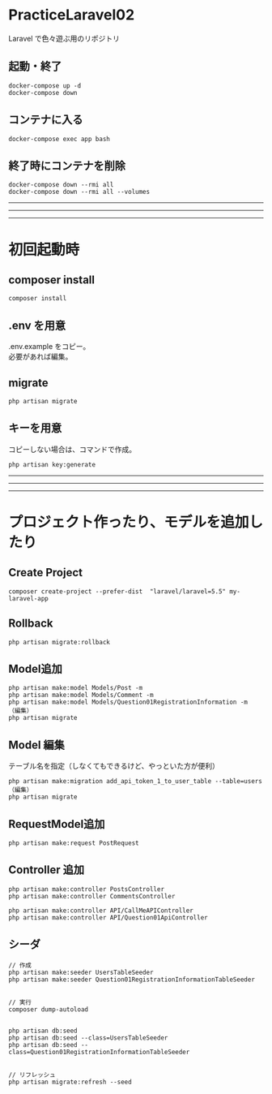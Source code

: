 # PracticeLaravel02
Laravel で色々遊ぶ用のリポジトリ


## 起動・終了
```
docker-compose up -d
docker-compose down
```

## コンテナに入る
```
docker-compose exec app bash
```


## 終了時にコンテナを削除
```
docker-compose down --rmi all
docker-compose down --rmi all --volumes
```

_______________________________________________________________________________
_______________________________________________________________________________
_______________________________________________________________________________
# 初回起動時

## composer install
```
composer install
```

## .env を用意
.env.example をコピー。  
必要があれば編集。


## migrate
```
php artisan migrate
```


## キーを用意
コピーしない場合は、コマンドで作成。
```
php artisan key:generate
```


_______________________________________________________________________________
_______________________________________________________________________________
_______________________________________________________________________________
# プロジェクト作ったり、モデルを追加したり

## Create Project
```
composer create-project --prefer-dist  "laravel/laravel=5.5" my-laravel-app
```

## Rollback
```
php artisan migrate:rollback
```


## Model追加
```
php artisan make:model Models/Post -m
php artisan make:model Models/Comment -m
php artisan make:model Models/Question01RegistrationInformation -m
（編集）
php artisan migrate
```

## Model 編集
テーブル名を指定（しなくてもできるけど、やっといた方が便利）
```
php artisan make:migration add_api_token_1_to_user_table --table=users
（編集）
php artisan migrate
```


## RequestModel追加
```
php artisan make:request PostRequest
```


## Controller 追加
```
php artisan make:controller PostsController
php artisan make:controller CommentsController

php artisan make:controller API/CallMeAPIController
php artisan make:controller API/Question01ApiController
```


## シーダ
```
// 作成
php artisan make:seeder UsersTableSeeder
php artisan make:seeder Question01RegistrationInformationTableSeeder


// 実行
composer dump-autoload


php artisan db:seed
php artisan db:seed --class=UsersTableSeeder
php artisan db:seed --class=Question01RegistrationInformationTableSeeder


// リフレッシュ
php artisan migrate:refresh --seed
```

